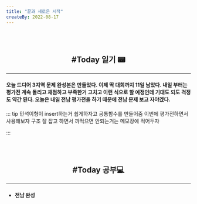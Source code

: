 ```yaml
---
title: "끝과 새로운 시작"
createBy: 2022-08-17
---
```



<br>
<br>

<h2 style="text-align:center">#Today 일기 📟</h2>

---
#### 오늘 드디어 3지역 문제 완성본은 만들었다. 이제 딱 대회까지 11일 남았다. 내일 부터는 평가전 계속 돌리고 채점하고 부족한거 고치고 이런 식으로 할 예정인데 기대도 되도 걱정도 약간 된다. 오늘은 내일 전남 평가전을 하기 때문에 전남 문제 보고 자야겠다.
<!-- 처음 서울로 전학 왔을 때 나는 적응을 도시라는 괴리감 때문인지 아님 내가 전학 첫 날부터 맨 뒤에서 폰 하고 자고 그래서 인지 모르겠지만 적응을 잘 못했다. 대충 그렇게 시간이 계속 흘렀고 밥 먹을 친구도 없어서 밥도 안먹고 쉬는 시간에는 업드려 있고 수업시간에도 업드려 있었다. 가족들도 많이 걱정했다. 옛날에는 맨날 친구들이랑 놀러다니고 집에오면 싱글벙글 웃던 얘가 집에 와서는 맨날 울상이고 그때 아빠가 내가 집에만 박혀 있으니까 휴가쓰고 맨날 나 데리고 서울 구경 시켜준다고 돌아다니고 놀러다니고 그때마다 아빠가 아들이랑 놀러다녀서 좋다고 했다. 지금 생각하면 너무 감사하고 존경스럽다. 아빠 말대로 시간이 지나니까 반 친구들이랑 조금씩 친해졌다.  -->

::: tip
 민석이형이 insert하는거 쉽게하자고 공통함수를 만들어줌 이번에 평가전하면서 사용해보자
 구조 잘 잡고 하면서 까먹으면 안되는거는 메모장에 적어두자
 
:::


<br>
<br>

<h2 style="text-align:center">#Today 공부💻</h2>

---
- #### 전남 완성




